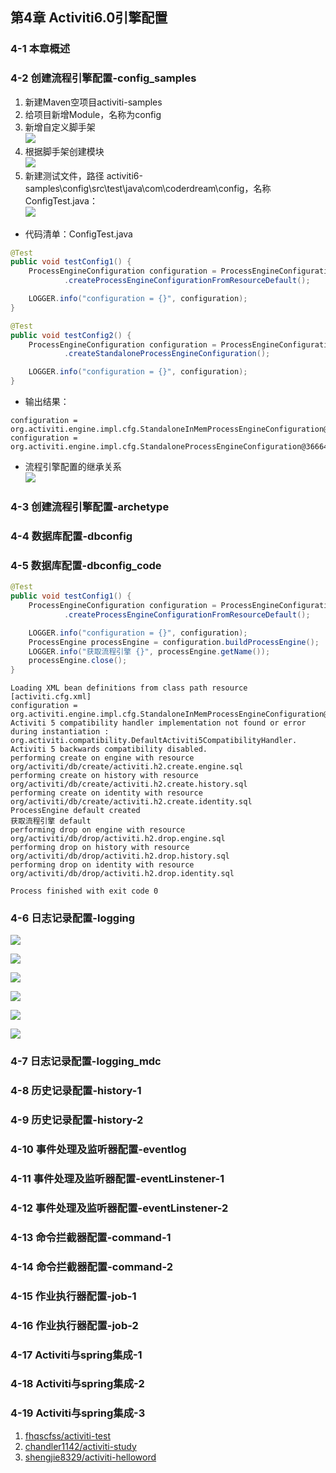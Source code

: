 
## 第4章 Activiti6.0引擎配置
### 4-1  本章概述
### 4-2  创建流程引擎配置-config_samples

1. 新建Maven空项目activiti-samples
2. 给项目新增Module，名称为config  
3. 新增自定义脚手架  
![](images/0402_Add_Archetype.png)
4. 根据脚手架创建模块  
![](images/0403_Create_From_Archetype.png)
5. 新建测试文件，路径 activiti6-samples\config\src\test\java\com\coderdream\config，名称 ConfigTest.java：  
![](images/0401_Project_Structrue.png)
- 代码清单：ConfigTest.java
```java
@Test
public void testConfig1() {
    ProcessEngineConfiguration configuration = ProcessEngineConfiguration
            .createProcessEngineConfigurationFromResourceDefault();

    LOGGER.info("configuration = {}", configuration);
}

@Test
public void testConfig2() {
    ProcessEngineConfiguration configuration = ProcessEngineConfiguration
            .createStandaloneProcessEngineConfiguration();

    LOGGER.info("configuration = {}", configuration);
}
```

- 输出结果：
```
configuration = org.activiti.engine.impl.cfg.StandaloneInMemProcessEngineConfiguration@2beee7ff
configuration = org.activiti.engine.impl.cfg.StandaloneProcessEngineConfiguration@366647c2
```
- 流程引擎配置的继承关系                                                                                                                                                                    
![](images/0404_ProcessEngineConfiguration.png)

### 4-3  创建流程引擎配置-archetype
### 4-4  数据库配置-dbconfig
### 4-5  数据库配置-dbconfig_code

```java
@Test
public void testConfig1() {
    ProcessEngineConfiguration configuration = ProcessEngineConfiguration
            .createProcessEngineConfigurationFromResourceDefault();

    LOGGER.info("configuration = {}", configuration);
    ProcessEngine processEngine = configuration.buildProcessEngine();
    LOGGER.info("获取流程引擎 {}", processEngine.getName());
    processEngine.close();
}
```


```
Loading XML bean definitions from class path resource [activiti.cfg.xml]
configuration = org.activiti.engine.impl.cfg.StandaloneInMemProcessEngineConfiguration@6a6afff2
Activiti 5 compatibility handler implementation not found or error during instantiation : org.activiti.compatibility.DefaultActiviti5CompatibilityHandler. Activiti 5 backwards compatibility disabled.
performing create on engine with resource org/activiti/db/create/activiti.h2.create.engine.sql
performing create on history with resource org/activiti/db/create/activiti.h2.create.history.sql
performing create on identity with resource org/activiti/db/create/activiti.h2.create.identity.sql
ProcessEngine default created
获取流程引擎 default
performing drop on engine with resource org/activiti/db/drop/activiti.h2.drop.engine.sql
performing drop on history with resource org/activiti/db/drop/activiti.h2.drop.history.sql
performing drop on identity with resource org/activiti/db/drop/activiti.h2.drop.identity.sql

Process finished with exit code 0
```


### 4-6  日志记录配置-logging

![](images\0406_01.jpg)

![](images\0406_02.jpg)

![](images\0406_03.jpg)

![](images\0406_04.jpg)

![](images\0406_05.jpg)

![](images\0406_06.jpg)

### 4-7  日志记录配置-logging_mdc
### 4-8  历史记录配置-history-1
### 4-9  历史记录配置-history-2
### 4-10  事件处理及监听器配置-eventlog
### 4-11  事件处理及监听器配置-eventLinstener-1
### 4-12  事件处理及监听器配置-eventLinstener-2
### 4-13  命令拦截器配置-command-1
### 4-14  命令拦截器配置-command-2
### 4-15  作业执行器配置-job-1
### 4-16  作业执行器配置-job-2
### 4-17  Activiti与spring集成-1
### 4-18  Activiti与spring集成-2
### 4-19  Activiti与spring集成-3

1. [fhqscfss/activiti-test](https://github.com/fhqscfss/activiti-test)
2. [chandler1142/activiti-study](https://github.com/chandler1142/activiti-study)
3. [shengjie8329/activiti-helloword](https://github.com/shengjie8329/activiti-helloword)